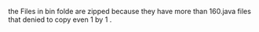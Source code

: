 the Files in bin folde are zipped because they have more than 160.java files
that denied to copy even 1 by 1 .
